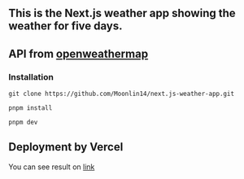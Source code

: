 ## This is the Next.js weather app showing the weather for five days.

## API from [openweathermap](https://openweathermap.org/)

### Installation
```
git clone https://github.com/Moonlin14/next.js-weather-app.git
```

```
pnpm install
```

```
pnpm dev
```

## Deployment by Vercel

You can see result on [link](https://weather-app-five-sigma-33.vercel.app/)
